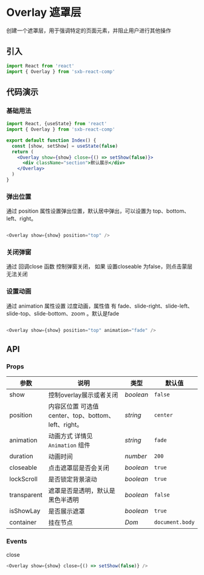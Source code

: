 # Overlay 遮罩层

创建一个遮罩层，用于强调特定的页面元素，并阻止用户进行其他操作

## 引入

```js
import React from 'react'
import { Overlay } from 'sxb-react-comp'
```

## 代码演示

### 基础用法

```jsx harmony
import React, {useState} from 'react'
import { Overlay } from 'sxb-react-comp'

export default function Index() {
  const [show, setShow] = useState(false)
  return (
    <Overlay show={show} close={() => setShow(false)}>
      <div className="section">默认展示</div>
    </Overlay>             
  )
}
```

### 弹出位置
通过 position 属性设置弹出位置，默认居中弹出，可以设置为 top、bottom、left、right。

```js

<Overlay show={show} position="top" />

```

### 关闭弹窗

通过 回调close 函数 控制弹窗关闭， 如果 设置closeable 为false，则点击蒙层无法关闭

### 设置动画

通过 animation 属性设置 过度动画，属性值 有 fade、slide-right、slide-left、slide-top、slide-bottom、zoom 。默认是fade

```js

<Overlay show={show} position="top" animation="fade" />

```

## API
### Props

| 参数 | 说明 | 类型 | 默认值 |
| --- | --- | --- | --- |
| show | 控制overlay展示或者关闭 | _boolean_ | `false` |
| position | 内容区位置 可选值 center、top、bottom、left、right。 | _string_ | `center` |
| animation | 动画方式 详情见 `Animation` 组件 | _string_ | `fade` |
| duration | 动画时间 | _number_ | `200` |
| closeable | 点击遮罩层是否会关闭 | _boolean_ | `true` |
| lockScroll | 是否锁定背景滚动 | _boolean_ | `true` |
| transparent | 遮罩是否是透明，默认是黑色半透明 | _boolean_ | `false` |
| isShowLay | 是否展示遮罩 | _boolean_ | `true` |
| container | 挂在节点 | _Dom_ | `document.body` |

### Events

close

```js
<Overlay show={show} close={() => setShow(false)} />
```
